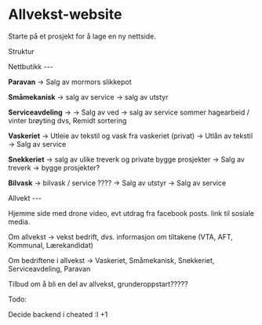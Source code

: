 # Allvekst-website

Starte på et prosjekt for å lage en ny nettside. 


Struktur

Nettbutikk ---

**Paravan** -> Salg av mormors slikkepot

**Småmekanisk**
-> salg av service
-> salg av utstyr

**Serviceavdeling** -> 
-> Salg av ved
-> salg av service sommer hagearbeid / vinter brøyting dvs, Remidt sortering

**Vaskeriet** -> Utleie av tekstil og vask fra vaskeriet (privat)
-> Utlån av tekstil
-> Salg av service

**Snekkeriet** -> salg av ulike treverk og private bygge prosjekter
-> Salg av treverk
-> bygge prosjekter?

**Bilvask** -> bilvask / service    ????
-> Salg av utstyr
-> Salg av service

Allvekt --- 

Hjemme side med drone video, evt utdrag fra facebook posts. link til sosiale media. 

Om allvekst -> vekst bedrift, dvs. informasjon om tiltakene (VTA, AFT, Kommunal, Lærekandidat)

Om bedriftene i allvekst -> Vaskeriet, Småmekanisk, Snekkeriet, Serviceavdeling, Paravan

Tilbud om å bli en del av allvekst, grunderoppstart????? 

Todo:

Decide backend
i cheated :I +1
